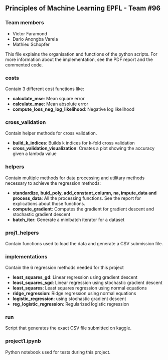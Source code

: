 ## Principles of Machine Learning EPFL - Team #96
### Team members 
- Victor Faramond
- Dario Anongba Varela
- Mathieu Schopfer

This file explains the organisation and functions of the python scripts. For more information about the implementation, see the PDF report and the commented code.

### costs
Contain 3 different cost functions like:
- **calculate_mse**: Mean square error
- **calculate_mae**: Mean absolute error
- **compute_loss_neg_log_likelihood**: Negative log likelihood

### cross_validation
Contain helper methods for cross validation.
- **build_k_indices**: Builds k indices for k-fold cross validation
- **cross_validation_visualization**: Creates a plot showing the accuracy given a lambda value

### helpers
Contain multiple methods for data processing and utilitary methods necessary to achieve the regression methods:
- **standardize, buid_poly, add_constant_column, na, impute_data and process_data**: All the processing functions. See the report for explications about those functions.
- **compute_gradient**: Computes the gradient for gradient descent and stochastic gradient descent
- **batch_iter**: Generate a minibatch iterator for a dataset

### proj1_helpers
Contain functions used to load the data and generate a CSV submission file.

### implementations
Contain the 6 regression methods needed for this project
- **least_squares_gd**: Linear regression using gradient descent
- **least_squares_sgd**: Linear regression using stochastic gradient descent
- **least_squares**: Least squares regression using normal equations
- **ridge_regression**: Ridge regression using normal equations
- **logistic_regression**: using stochastic gradient descent
- **reg_logistic_regression**: Regularized logistic regression

### run
Script that generates the exact CSV file submitted on kaggle.

### project1.ipynb
Python notebook used for tests during this project.